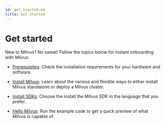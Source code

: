 ```yaml
---
id: get_started.md
title: Get Started
---
```


# Get started

New to Milvus? No sweat! Follow the topics below for instant onboarding with Milvus. 

- [Prerequisites](http://prerequisite-docker.md): Check the installation requirements for your hardware and software.

- [Install Milvus](http://install_milvus.md): Learn about the various and flexible ways to either install Milvus standalone or deploy a Milvus cluster.

- [Install SDKs](http://install-pymilvus.md): Choose the install the Milvus SDK in the language that you prefer.

- [Hello Milvus](http://example_code.md): Run the example code to get a quick preview of what Milvus is capable of. 

